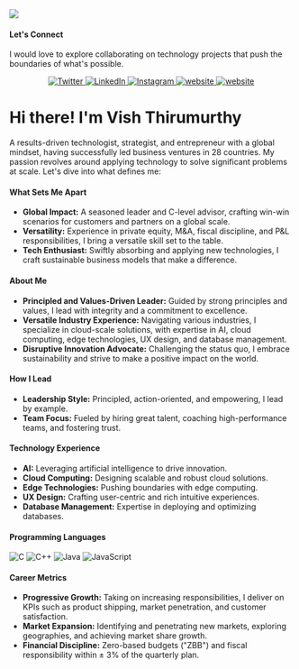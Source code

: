 <img src="https://firebasestorage.googleapis.com/v0/b/blog-application-16fb6.appspot.com/o/Images%2F23c87a19-47d0-42ed-8737-41cae7ee0056?alt=media&token=54ea9665-6648-4392-a55b-6b548ce8356e">

<br>

#### Let's Connect
I would love to explore collaborating on technology projects that push the boundaries of what's possible.
<p align="center">
  <a href="https://twitter.com" target="_blank">
    <img src="https://img.shields.io/badge/twitter-%231DA1F2.svg?&style=for-the-badge&logo=twitter&logoColor=white&color=388D5C" alt="Twitter"/>
  </a>
  <a href="https://www.linkedin.com/in/vthirumurthy/" target="_blank">
    <img src="https://img.shields.io/badge/linkedin-%230077B5.svg?&style=for-the-badge&logo=linkedin&logoColor=white&color=388D5C" alt="LinkedIn"/>
  </a>
  <a href="https://instagram.com" target="_blank">
    <img src="https://img.shields.io/badge/instagram-%23E4405F.svg?&style=for-the-badge&logo=instagram&logoColor=white&color=388D5C" alt="Instagram"/>
  </a>
  <a href="https://tev5.com/" target="_blank">
    <img src="https://img.shields.io/badge/website-000000?style=for-the-badge&logo=About.me&logoColor=white&color=388D5C" alt="website"/>
  </a>
    <a href="mailto:ceo@tev5.com" target="_blank">
  <img src="https://img.shields.io/badge/website-000000?style=for-the-badge&logo=About.me&logoColor=white&color=388D5C" alt="website"/>
</a>
</p>

# Hi there! I'm Vish Thirumurthy 
A results-driven technologist, strategist, and entrepreneur with a global mindset, having successfully led business ventures in 28 countries. My passion revolves around applying technology to solve significant problems at scale. Let's dive into what defines me:

#### What Sets Me Apart
- **Global Impact:** A seasoned leader and C-level advisor, crafting win-win scenarios for customers and partners on a global scale.
- **Versatility:** Experience in private equity, M&A, fiscal discipline, and P&L responsibilities, I bring a versatile skill set to the table.
- **Tech Enthusiast:** Swiftly absorbing and applying new technologies, I craft sustainable business models that make a difference.

#### About Me
- **Principled and Values-Driven Leader:** Guided by strong principles and values, I lead with integrity and a commitment to excellence.
- **Versatile Industry Experience:** Navigating various industries, I specialize in cloud-scale solutions, with expertise in AI, cloud computing, edge technologies, UX design, and database management.
- **Disruptive Innovation Advocate:** Challenging the status quo, I embrace sustainability and strive to make a positive impact on the world.

#### How I Lead
- **Leadership Style:** Principled, action-oriented, and empowering, I lead by example.
- **Team Focus:** Fueled by hiring great talent, coaching high-performance teams, and fostering trust.

#### Technology Experience
- **AI:** Leveraging artificial intelligence to drive innovation.
- **Cloud Computing:** Designing scalable and robust cloud solutions.
- **Edge Technologies:** Pushing boundaries with edge computing.
- **UX Design:** Crafting user-centric and rich intuitive experiences.
- **Database Management:** Expertise in deploying and optimizing databases.

#### Programming Languages
<div>
    <img src="https://img.shields.io/badge/C-%23A8B9CC.svg?style=for-the-badge&logo=c&logoColor=white" alt="C">
    <img src="https://img.shields.io/badge/C++-%2300599C.svg?style=for-the-badge&logo=c%2B%2B&logoColor=white" alt="C++">
    <img src="https://img.shields.io/badge/Java-%23ED8B00.svg?style=for-the-badge&logo=java&logoColor=white" alt="Java">
    <img src="https://img.shields.io/badge/JavaScript-%23F7DF1E.svg?style=for-the-badge&logo=javascript&logoColor=black" alt="JavaScript">
</div>


#### Career Metrics
- **Progressive Growth:** Taking on increasing responsibilities, I deliver on KPIs such as product shipping, market penetration, and customer satisfaction.
- **Market Expansion:** Identifying and penetrating new markets, exploring geographies, and achieving market share growth.
- **Financial Discipline:** Zero-based budgets ("ZBB") and fiscal responsibility within ± 3% of the quarterly plan.

